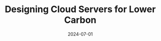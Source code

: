 ---
artifact: https://github.com/Azure/AzurePublicDataset/tree/master/analysis/GreenSKU-Framework
artifact_badges:
- available
- functional
- reproduced
authors: <u>Jaylen Wang</u>, Daniel S. Berger, Fiodar Kazhamiaka, Celine Irvene, Chaojie
  Zhang, Esha Choukse, Kali Frost, Rodrigo Fonseca, Brijesh Warrier, Chetan Bansal,
  Jonathan Stern, Ricardo Bianchini, Akshitha Sriraman
bibtex: "@inproceedings{wang2024designing,\n    title={Designing Cloud Servers for\
  \ Lower Carbon},\n    author={Wang, Jaylen and Berger, Daniel S. and Kazhamiaka,\
  \ Fiodar and Irvene, Celine and Zhang, Chaojie and Choukse, Esha and Frost, Kali\
  \ and Fonseca, Rodrigo and Warrier, Brijesh and Bansal, Chetan and Stern, Jonathan\
  \ and Bianchini, Ricardo and Sriraman, Akshitha},\n    booktitle={International\
  \ Symposium on Computer Architecture},\n    year={2024}\n}\n"
citation: J. Wang, D. Berger, F. Kazhamiaka, C. Irvene, C. Zhang, E. Choukse, K. Frost,
  R. Fonseca, B. Warrier, C. Bansal, J. Stern, R. Bianchini, A. Sriraman, "Designing
  Cloud Servers for Lower Carbon," in <i>International Symposium on Computer Architecture</i>,
  2024.
collection: publications
conf_shorthand: ISCA
date: 2024-07-01
doi: 10.1109/ISCA59077.2024.00041
paperurl: https://jaylenwang7.github.io/files/GreenSKU_ISCA24.pdf
slidesurl: https://jaylenwang7.github.io/files/GreenSKU_ISCA24_slides.pptx
title: Designing Cloud Servers for Lower Carbon
venue: 51st International Symposium on Computer Architecture (ISCA)
venue_type: conference
---